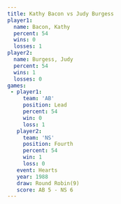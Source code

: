 ```yaml
---
title: Kathy Bacon vs Judy Burgess
player1:             
  name: Bacon, Kathy 
  percent: 54        
  wins: 0            
  losses: 1          
player2:             
  name: Burgess, Judy
  percent: 54        
  wins: 1            
  losses: 0          
games:
 - player1:        
     team: 'AB'    
     position: Lead
     percent: 54   
     win: 0        
     loss: 1       
   player2:          
     team: 'NS'      
     position: Fourth
     percent: 54     
     win: 1          
     loss: 0         
   event: Hearts       
   year: 1988          
   draw: Round Robin(9)
   score: AB 5 - NS 6  
---
```

